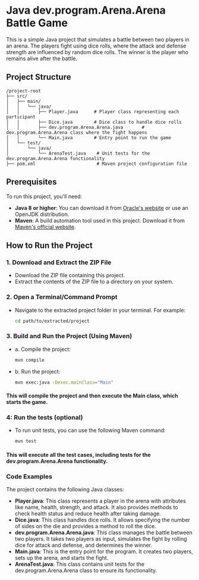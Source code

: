 # Java dev.program.Arena.Arena Battle Game

This is a simple Java project that simulates a battle between two players in an arena. The players fight using dice rolls, where the attack and defense strength are influenced by random dice rolls. The winner is the player who remains alive after the battle.

## Project Structure

```plaintext
/project-root
├── src/
│   ├── main/
│   │   └── java/
│   │       ├── Player.java      # Player class representing each participant
│   │       ├── Dice.java        # Dice class to handle dice rolls
│   │       ├── dev.program.Arena.Arena.java       # dev.program.Arena.Arena class where the fight happens
│   │       └── Main.java        # Entry point to run the game
│   └── test/
│       └── java/
│           └── ArenaTest.java    # Unit tests for the dev.program.Arena.Arena functionality
├── pom.xml                       # Maven project configuration file
```


## Prerequisites

To run this project, you'll need:

- **Java 8 or higher**: You can download it from [Oracle's website](https://www.oracle.com/java/technologies/javase-downloads.html) or use an OpenJDK distribution.
- **Maven**: A build automation tool used in this project. Download it from [Maven's official website](https://maven.apache.org/download.cgi).

## How to Run the Project

### 1. Download and Extract the ZIP File

- Download the ZIP file containing this project.
- Extract the contents of the ZIP file to a directory on your system.

### 2. Open a Terminal/Command Prompt

- Navigate to the extracted project folder in your terminal. For example:
  ```bash
  cd path/to/extracted/project

### 3. Build and Run the Project (Using Maven)
- a. Compile the project:
  ```bash
  mvn compile

- b. Run the project:
  ```bash
  mvn exec:java -Dexec.mainClass="Main"

#### This will compile the project and then execute the Main class, which starts the game.

### 4: Run the tests (optional)
 - To run unit tests, you can use the following Maven command:
   ```bash
   mvn test

#### This will execute all the test cases, including tests for the dev.program.Arena.Arena functionality.

### Code Examples
The project contains the following Java classes:

- **Player.java**: This class represents a player in the arena with attributes like name, health, strength, and attack. It also provides methods to check health status and reduce health after taking damage.
- **Dice.java**: This class handles dice rolls. It allows specifying the number of sides on the die and provides a method to roll the dice.
- **dev.program.Arena.Arena.java**: This class manages the battle between two players. It takes two players as input, simulates the fight by rolling dice for attack and defense, and determines the winner.
- **Main.java**: This is the entry point for the program. It creates two players, sets up the arena, and starts the fight.
- **ArenaTest.java**: This class contains unit tests for the dev.program.Arena.Arena class to ensure its functionality.